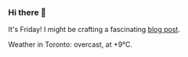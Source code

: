 ### Hi there :wave:

It's Friday! I might be crafting a fascinating [blog post](https://benjaminwuethrich.dev).

Weather in Toronto: overcast, at +9°C.
